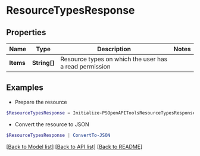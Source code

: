# ResourceTypesResponse
## Properties

Name | Type | Description | Notes
------------ | ------------- | ------------- | -------------
**Items** | **String[]** | Resource types on which the user has a read permission | 

## Examples

- Prepare the resource
```powershell
$ResourceTypesResponse = Initialize-PSOpenAPIToolsResourceTypesResponse  -Items [&quot;volume&quot;,&quot;audit&quot;]
```

- Convert the resource to JSON
```powershell
$ResourceTypesResponse | ConvertTo-JSON
```

[[Back to Model list]](../README.md#documentation-for-models) [[Back to API list]](../README.md#documentation-for-api-endpoints) [[Back to README]](../README.md)

